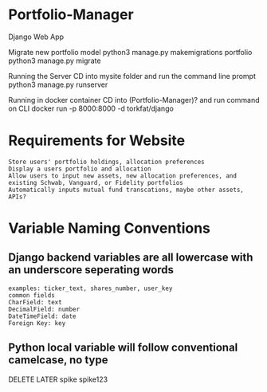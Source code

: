 # Portfolio-Manager
Django Web App

Migrate new portfolio model
    python3 manage.py makemigrations portfolio
    python3 manage.py migrate

Running the Server
CD into mysite folder and run the command line prompt
    python3 manage.py runserver

Running in docker container
CD into (Portfolio-Manager)? and run command on CLI
    docker run -p 8000:8000 -d torkfat/django

# Requirements for Website
    Store users' portfolio holdings, allocation preferences
    Display a users portfolio and allocation
    Allow users to input new assets, new allocation preferences, and existing Schwab, Vanguard, or Fidelity portfolios
    Automatically inputs mutual fund transcations, maybe other assets, APIs?

# Variable Naming Conventions
## Django backend variables are all lowercase with an underscore seperating words
    examples: ticker_text, shares_number, user_key
    common fields
    CharField: text
    DecimalField: number
    DateTimeField: date
    Foreign Key: key
## Python local variable will follow conventional camelcase, no type

DELETE LATER
spike
spike123